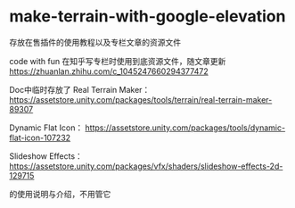 # make-terrain-with-google-elevation
存放在售插件的使用教程以及专栏文章的资源文件


code with fun 在知乎写专栏时使用到底资源文件，随文章更新
https://zhuanlan.zhihu.com/c_1045247660294377472

Doc中临时存放了
Real Terrain Maker：
https://assetstore.unity.com/packages/tools/terrain/real-terrain-maker-89307

Dynamic Flat Icon：
https://assetstore.unity.com/packages/tools/dynamic-flat-icon-107232

Slideshow Effects：
https://assetstore.unity.com/packages/vfx/shaders/slideshow-effects-2d-129715

的使用说明与介绍，不用管它
